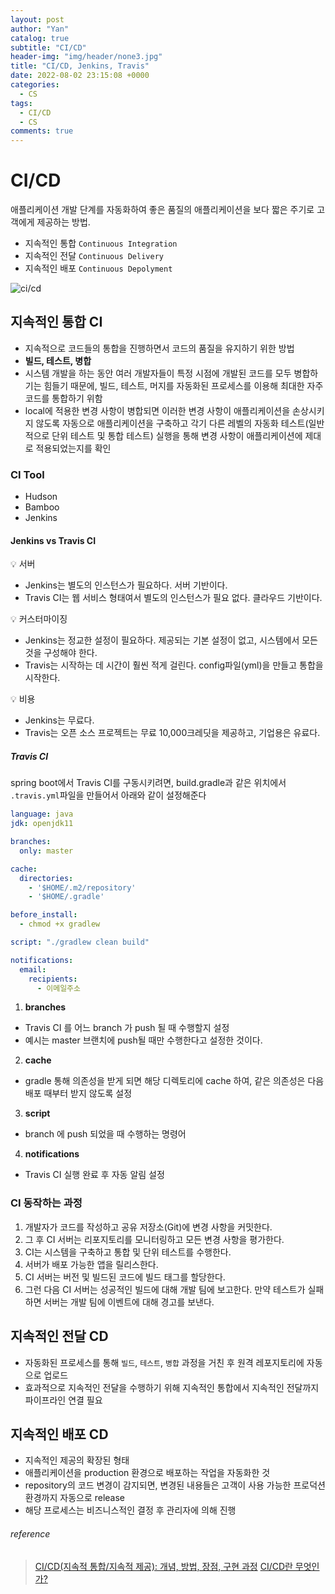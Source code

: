 ```yaml
---
layout: post
author: "Yan"
catalog: true
subtitle: "CI/CD"
header-img: "img/header/none3.jpg"
title: "CI/CD, Jenkins, Travis"
date: 2022-08-02 23:15:08 +0000
categories:
  - CS
tags:
  - CI/CD
  - CS
comments: true
---
```


# CI/CD

애플리케이션 개발 단계를 자동화하여 좋은 품질의 애플리케이션을 보다 짧은 주기로 고객에게 제공하는 방법.

- 지속적인 통합 `Continuous Integration`
- 지속적인 전달 `Continuous Delivery`
- 지속적인 배포 `Continuous Depolyment`

![ci/cd](https://www.redhat.com/cms/managed-files/styles/wysiwyg_full_width/s3/ci-cd-flow-desktop_edited_0.png?itok=TzgJwj6p)

## 지속적인 통합 CI

- 지속적으로 코드들의 통합을 진행하면서 코드의 품질을 유지하기 위한 방법
- **빌드, 테스트, 병합**
- 시스템 개발을 하는 동안 여러 개발자들이 특정 시점에 개발된 코드를 모두 병합하기는 힘들기 때문에, 빌드, 테스트, 머지를 자동화된 프로세스를 이용해 최대한 자주 코드를 통합하기 위함
- local에 적용한 변경 사항이 병합되면 이러한 변경 사항이 애플리케이션을 손상시키지 않도록 자동으로 애플리케이션을 구축하고 각기 다른 레벨의 자동화 테스트(일반적으로 단위 테스트 및 통합 테스트) 실행을 통해 변경 사항이 애플리케이션에 제대로 적용되었는지를 확인

### CI Tool
- Hudson
- Bamboo
- Jenkins

#### Jenkins vs Travis CI

💡 서버  
- Jenkins는 별도의 인스턴스가 필요하다. 서버 기반이다.
- Travis CI는 웹 서비스 형태여서 별도의 인스턴스가 필요 없다. 클라우드 기반이다.

💡 커스터마이징
- Jenkins는 정교한 설정이 필요하다. 제공되는 기본 설정이 없고, 시스템에서 모든 것을 구성해야 한다.
- Travis는 시작하는 데 시간이 훨씬 적게 걸린다. config파일(yml)을 만들고 통합을 시작한다.

💡 비용
- Jenkins는 무료다.
- Travis는 오픈 소스 프로젝트는 무료 10,000크레딧을 제공하고, 기업용은 유료다.


##### Travis CI 

spring boot에서 Travis CI를 구동시키려면, build.gradle과 같은 위치에서 `.travis.yml`파일을 만들어서 아래와 같이 설정해준다
```yml
language: java
jdk: openjdk11

branches:
  only: master

cache:
  directories:
    - '$HOME/.m2/repository'
    - '$HOME/.gradle'

before_install:
  - chmod +x gradlew

script: "./gradlew clean build"

notifications:
  email:
    recipients:
      - 이메일주소
```

1. **branches**
- Travis CI 를 어느 branch 가 push 될 때 수행할지 설정
- 예시는 master 브랜치에 push될 때만 수행한다고 설정한 것이다.

2. **cache**
- gradle 통해 의존성을 받게 되면 해당 디렉토리에 cache 하여, 같은 의존성은 다음 배포 때부터 받지 않도록 설정

3. **script**
- branch 에 push 되었을 때 수행하는 명령어

4. **notifications**
- Travis CI 실행 완료 후 자동 알림 설정

### CI 동작하는 과정
1. 개발자가 코드를 작성하고 공유 저장소(Git)에 변경 사항을 커밋한다.
2. 그 후 CI 서버는 리포지토리를 모니터링하고 모든 변경 사항을 평가한다.
3. CI는 시스템을 구축하고 통합 및 단위 테스트를 수행한다.
4. 서버가 배포 가능한 앱을 릴리스한다.
5. CI 서버는 버전 및 빌드된 코드에 빌드 태그를 할당한다.
6. 그런 다음 CI 서버는 성공적인 빌드에 대해 개발 팀에 보고한다. 만약 테스트가 실패하면 서버는 개발 팀에 이벤트에 대해 경고를 보낸다.

## 지속적인 전달 CD

- 자동화된 프로세스를 통해 `빌드`, `테스트`, `병합` 과정을 거친 후 원격 레포지토리에 자동으로 업로드
- 효과적으로 지속적인 전달을 수행하기 위해 지속적인 통합에서 지속적인 전달까지 파이프라인 연결 필요 

## 지속적인 배포 CD

- 지속적인 제공의 확장된 형태
- 애플리케이션을 production 환경으로 배포하는 작업을 자동화한 것
- repository의 코드 변경이 감지되면, 변경된 내용들은 고객이 사용 가능한 프로덕션 환경까지 자동으로 release
- 해당 프로세스는 비즈니스적인 결정 후 관리자에 의해 진행

###### reference

> [CI/CD(지속적 통합/지속적 제공): 개념, 방법, 장점, 구현 과정](https://www.redhat.com/ko/topics/devops/what-is-ci-cd)
> [CI/CD란 무엇인가?](https://junhyunny.github.io/information/what-is-ci-cd/)
